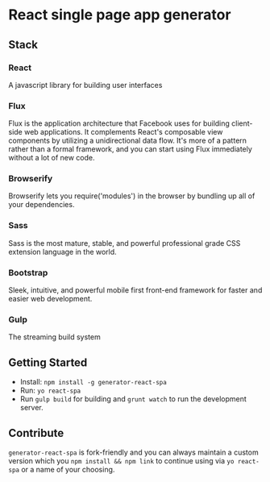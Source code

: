 # React single page app generator

## Stack

### React

A javascript library for building user interfaces

### Flux

Flux is the application architecture that Facebook uses for building client-side web applications. It complements React's composable view components by utilizing a unidirectional data flow. It's more of a pattern rather than a formal framework, and you can start using Flux immediately without a lot of new code.

### Browserify

Browserify lets you require('modules') in the browser by bundling up all of your dependencies.

### Sass

Sass is the most mature, stable, and powerful professional grade CSS extension language in the world.

### Bootstrap

Sleek, intuitive, and powerful mobile first front-end framework for faster and easier web development.

### Gulp

The streaming build system


## Getting Started

- Install: `npm install -g generator-react-spa`
- Run: `yo react-spa`
- Run `gulp build` for building and `grunt watch` to run the development server.

## Contribute

`generator-react-spa` is fork-friendly and you can always maintain a custom version which you `npm install && npm link` to continue using via `yo react-spa` or a name of your choosing.